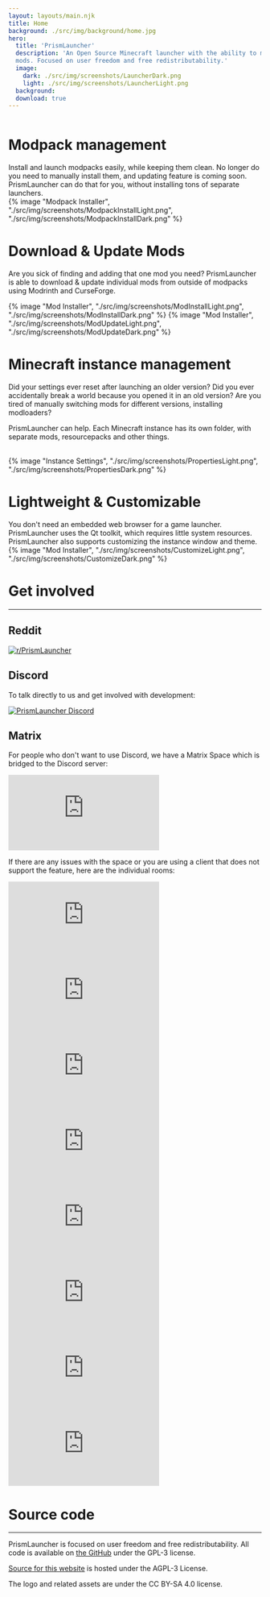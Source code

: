 ```yaml
---
layout: layouts/main.njk
title: Home
background: ./src/img/background/home.jpg
hero:
  title: 'PrismLauncher'
  description: 'An Open Source Minecraft launcher with the ability to manage multiple instances, accounts and
  mods. Focused on user freedom and free redistributability.'
  image: 
    dark: ./src/img/screenshots/LauncherDark.png
    light: ./src/img/screenshots/LauncherLight.png
  background: 
  download: true
---
```


<div class="content">
  <div class="row row-reverse">
    <div class="column">
      <div>
        <h1>Modpack management</h1>
        <div class="subtitle">
          Install and launch modpacks easily, while keeping them clean.
          No longer do you need to manually install them, and updating feature is coming soon. PrismLauncher can do that for you, without installing tons of separate launchers.
        </div>
      </div>
    </div>
    <div class="column">
      {% image "Modpack Installer", "./src/img/screenshots/ModpackInstallLight.png", "./src/img/screenshots/ModpackInstallDark.png" %}
    </div>
  </div>

  <div class="row">
    <div class="column">
      <div>
        <h1>Download & Update Mods</h1>
        <div class="subtitle">
          <p>Are you sick of finding and adding that one mod you need? PrismLauncher is able to download & update individual mods from outside of modpacks using Modrinth and CurseForge.
        </div>
      </div>
    </div>
    <div class="column">
      {% image "Mod Installer", "./src/img/screenshots/ModInstallLight.png", "./src/img/screenshots/ModInstallDark.png" %}
      {% image "Mod Installer", "./src/img/screenshots/ModUpdateLight.png", "./src/img/screenshots/ModUpdateDark.png" %}
    </div>
  </div>

  <div class="row row-reverse">
    <div class="column">
      <div>
        <h1>Minecraft instance management </h1>
        <div class="subtitle">
          <p>Did your settings ever reset after launching an older version? Did you ever accidentally break a world because you opened it in an old version?
          Are you tired of manually switching mods for different versions, installing modloaders?<p>
          <p>PrismLauncher can help. Each Minecraft instance has its own folder, with separate mods, resourcepacks and other things.</p>
        </div>
        <br>
      </div>
    </div>
    <div class="column">
      {% image "Instance Settings", "./src/img/screenshots/PropertiesLight.png", "./src/img/screenshots/PropertiesDark.png" %}
    </div>
  </div>

  <div class="row">
    <div class="column">
      <div>
        <h1>Lightweight & Customizable</h1>
        <div class="subtitle">
          You don't need an embedded web browser for a game launcher. PrismLauncher uses the Qt toolkit, which requires little system resources. PrismLauncher also supports customizing the instance window and theme.
        </div>
      </div>
    </div>
    <div class="column">
      {% image "Mod Installer", "./src/img/screenshots/CustomizeLight.png", "./src/img/screenshots/CustomizeDark.png" %}
    </div>
  </div>
</div>
<div class="infobox top">

# Get involved

---

## Reddit
  
[![r/PrismLauncher](https://img.shields.io/reddit/subreddit-subscribers/PrismLauncher?label=r%2FPrismLauncher)](https://www.reddit.com/r/PrismLauncher/)

## Discord

To talk directly to us and get involved with development:

[![PrismLauncher Discord](https://img.shields.io/discord/1031648380885147709?label=PrismLauncher%20Discord)](https://discord.gg/PrismLauncher)

## Matrix

For people who don't want to use Discord, we have a Matrix Space which is bridged to the Discord server:

[![PrismLauncher Space](https://img.shields.io/matrix/prismlauncher:matrix.org?label=PrismLauncher%20space)](https://matrix.to/#/#prismlauncher:matrix.org)

If there are any issues with the space or you are using a client that does not support the feature, here are the individual rooms:

[![Development](https://img.shields.io/matrix/prismlauncher-development:matrix.org?label=PrismLauncher%20Development)](https://matrix.to/#/#prismlauncher-development:matrix.org)
[![Discussion](https://img.shields.io/matrix/prismlauncher-discussion:matrix.org?label=PrismLauncher%20Discussion)](https://matrix.to/#/#prismlauncher-discussion:matrix.org)
[![Github](https://img.shields.io/matrix/prismlauncher-github:matrix.org?label=PrismLauncher%20Github)](https://matrix.to/#/#prismlauncher-github:matrix.org)
[![Maintainers](https://img.shields.io/matrix/prismlauncher-maintainers:matrix.org?label=PrismLauncher%20Maintainers)](https://matrix.to/#/#prismlauncher-maintainers:matrix.org)
[![News](https://img.shields.io/matrix/prismlauncher-news:matrix.org?label=PrismLauncher%20News)](https://matrix.to/#/#prismlauncher-news:matrix.org)
[![Offtopic](https://img.shields.io/matrix/prismlauncher-offtopic:matrix.org?label=PrismLauncher%20Offtopic)](https://matrix.to/#/#prismlauncher-offtopic:matrix.org)
[![Support](https://img.shields.io/matrix/prismlauncher-support:matrix.org?label=PrismLauncher%20Support)](https://matrix.to/#/#prismlauncher-support:matrix.org)
[![Voice](https://img.shields.io/matrix/prismlauncher-voice:matrix.org?label=PrismLauncher%20Voice)](https://matrix.to/#/#prismlauncher-voice:matrix.org)

# Source code

---

PrismLauncher is focused on user freedom and free redistributability. All code is available on [the GitHub](https://github.com/placeholdermc/PrismLauncher/) under the GPL-3 license.

[Source for this website](https://github.com/placeholdermc/prismlauncher.github.io) is hosted under the AGPL-3 License.

The logo and related assets are under the CC BY-SA 4.0 license.
</div>
